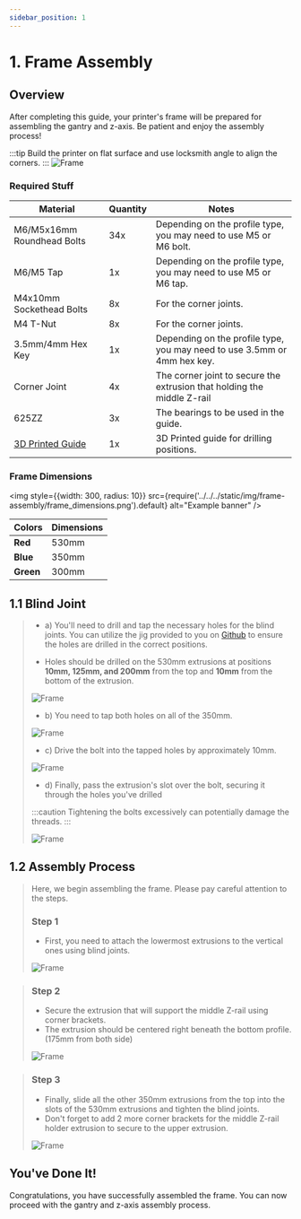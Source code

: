 ```yaml
---
sidebar_position: 1
---
```


# 1. Frame Assembly

## Overview
After completing this guide, your printer's frame will be prepared for assembling the gantry and z-axis. Be patient and enjoy the assembly process!

:::tip 
Build the printer on flat surface and use locksmith angle to align the corners.
:::
![Frame](../../../static/img/frame-assembly/frame.PNG)

### Required Stuff

<table>
  <thead>
    <tr>
      <th>Material</th>
      <th>Quantity</th>
      <th>Notes</th>
    </tr>
  </thead>
  <tbody>
    <tr>
      <td>M6/M5x16mm Roundhead Bolts</td>
      <td>34x</td>
      <td>Depending on the profile type, you may need to use M5 or M6 bolt.</td>
    </tr>
    <tr>
      <td>M6/M5 Tap</td>
      <td>1x</td>
      <td>Depending on the profile type, you may need to use M5 or M6 tap.</td>
    </tr>
        <tr>
      <td>M4x10mm Sockethead Bolts</td>
      <td>8x</td>
      <td>For the corner joints.</td>
    </tr>
        <tr>
      <td>M4 T-Nut</td>
      <td>8x</td>
      <td>For the corner joints.</td>
    </tr>
    <tr>
      <td>3.5mm/4mm Hex Key</td>
      <td>1x</td>
      <td>Depending on the profile type, you may need to use 3.5mm or 4mm hex key.</td>
    </tr>
        <tr>
      <td>Corner Joint</td>
      <td>4x</td>
      <td>The corner joint to secure the extrusion that holding the middle Z-rail</td>
    </tr>
    <tr>
      <td>625ZZ</td>
      <td>3x</td>
      <td>The bearings to be used in the guide.</td>
    </tr>
    <tr>
      <td> <a href="https://github.com/Pole-Engineering/Crossant-235/tree/main/STLs/Tools" target="_blank" rel="noopener noreferrer">3D Printed Guide</a> </td>
      <td>1x</td>
      <td>3D Printed guide for drilling positions.</td>
    </tr>

  </tbody>
</table>

### Frame Dimensions
<img
  style={{width: 300, radius: 10}}
  src={require('../../../static/img/frame-assembly/frame_dimensions.png').default}
  alt="Example banner"
/>
<table>
  <thead>
    <tr>
      <th>Colors</th>
      <th>Dimensions</th>
    </tr>
  </thead>
  <tbody>
    <tr>
      <td><strong style={{ color: "#c30d0d" }}>Red</strong></td>
      <td>530mm</td>
    </tr>
    <tr>
      <td><strong style={{ color: "#0090ff" }}>Blue</strong></td>
      <td>350mm</td>
    </tr>
    <tr>
      <td><strong style={{ color: "#078901" }}>Green</strong></td>
      <td>300mm</td>
    </tr>
  </tbody>
</table>




 ## 1.1 Blind Joint
 > - a) You'll need to drill and tap the necessary holes for the blind joints. You can utilize the jig provided to you on [Github](https://github.com/Pole-Engineering/Crossant-235/tree/main/STLs/Tools) to ensure the holes are drilled in the correct positions.
 >
 > - Holes should be drilled on the 530mm extrusions at positions **10mm, 125mm, and 200mm** from the top and **10mm** from the bottom of the extrusion.
 >
 >
 >
 >![Frame](../../../static/img/frame-assembly/drilljig.PNG)
 >
 > - b) You need to tap both holes on all of the 350mm.
 >
 >![Frame](../../../static/img/frame-assembly/drilled-extrusions.PNG)
 >
 > - c) Drive the bolt into the tapped holes by approximately 10mm.
 >
 >![Frame](../../../static/img/frame-assembly/extrusion1.PNG)
 >
 >- d) Finally, pass the extrusion's slot over the bolt, securing it through the holes you've drilled 
 >
 >:::caution 
 >Tightening the bolts excessively can potentially damage the threads.
 >:::
 >
 >![Frame](../../../static/img/frame-assembly/frame-hex.PNG)

 ## 1.2 Assembly Process
> Here, we begin assembling the frame. Please pay careful attention to the steps.
> 
> ### Step 1
> - First, you need to attach the lowermost extrusions to the vertical ones using blind joints.
>
> ![Frame](../../../static/img/frame-assembly/step1.PNG)

> ### Step 2
> - Secure the extrusion that will support the middle Z-rail using corner brackets.
> - The extrusion should be centered right beneath the bottom profile. (175mm from both side)
> 
> ![Frame](../../../static/img/frame-assembly/step2.PNG)
 

> ### Step 3
> - Finally, slide all the other 350mm extrusions from the top into the slots of the 530mm extrusions and tighten the blind joints. 
> - Don't forget to add 2 more corner brackets for the middle Z-rail holder extrusion to secure to the upper extrusion.
> 
> ![Frame](../../../static/img/frame-assembly/step3.PNG)
>
 
 ## You've Done It!
  Congratulations, you have successfully assembled the frame. You can now proceed with the gantry and z-axis assembly process.
